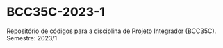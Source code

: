 # BCC35C-2023-1
Repositório de códigos para a disciplina de Projeto Integrador (BCC35C). Semestre: 2023/1
